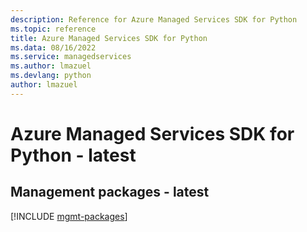 ```yaml
---
description: Reference for Azure Managed Services SDK for Python
ms.topic: reference
title: Azure Managed Services SDK for Python
ms.data: 08/16/2022
ms.service: managedservices
ms.author: lmazuel
ms.devlang: python
author: lmazuel
---
```

# Azure Managed Services SDK for Python - latest

## Management packages - latest
[!INCLUDE [mgmt-packages](managed-services-mgmt-index.md)]